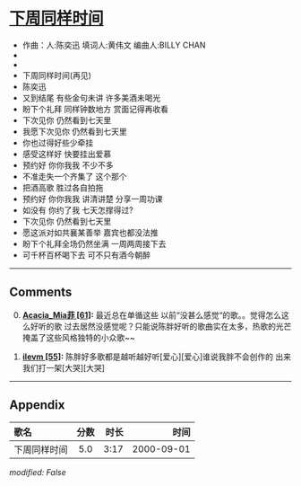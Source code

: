 # [下周同样时间](https://music.163.com/song?id=67504)

* 作曲：人:陈奕迅 填词人:黄伟文 编曲人:BILLY CHAN
*
*
* 下周同样时间(再见)
* 陈奕迅
* 又到结尾 有些金句未讲 许多美酒未喝光
* 盼下个礼拜 同样钟数地方 赏面记得再收看
* 下次见你 仍然看到七天里
* 我愿下次见你 仍然看到七天里
* 你也过得好些少牵挂
* 感受这样好 快要挂出爱慕
* 预约好 你你我我 不少不多
* 不准走失一个齐集了 这个那个
* 把酒高歌 胜过各自拍拖
* 预约好 你你我我 讲清讲楚 分享一周功课
* 如没有 你约了我 七天怎撑得过?
* 下次见你 仍然看到七天里
* 愿这派对如共襄某善举 嘉宾也都没法推
* 盼下个礼拜全场仍然坐满 一周两周接下去
* 可千杯百杯喝下去 可不只有酒今朝醉


---

## Comments
0. **[Acacia_Mia菲 \[61\]](https://music.163.com/#/user/home?id=66071851):** 最近总在单循这些 以前“没甚么感觉“的歌。。觉得怎么这么好听的歌 过去居然没感觉呢？只能说陈胖好听的歌曲实在太多，热歌的光芒掩盖了这些风格独特的小众歌~~

1. **[ilevm \[55\]](https://music.163.com/#/user/home?id=82979772):** 陈胖好多歌都是越听越好听[爱心][爱心]谁说我胖不会创作的 出来我们打一架[大哭][大哭]



---

## Appendix

|歌名|分数|时长|时间|
|:---|:---:|---:|---:|
|下周同样时间|5.0|3:17|2000-09-01

*modified: False*